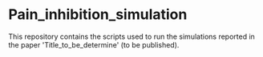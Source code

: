 # Pain_inhibition_simulation
This repository contains the scripts used to run the simulations reported in the paper 'Title_to_be_determine' (to be published).
